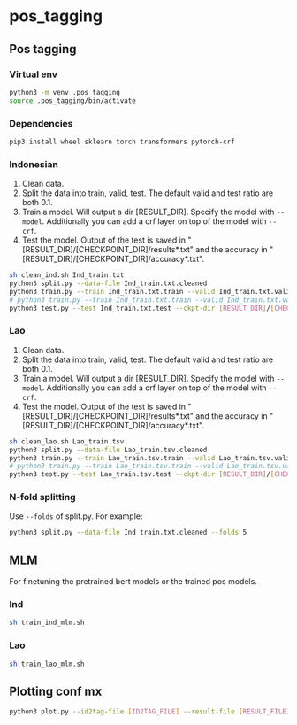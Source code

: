 # pos_tagging

## Pos tagging
### Virtual env
```bash
python3 -m venv .pos_tagging
source .pos_tagging/bin/activate
```

### Dependencies
```bash
pip3 install wheel sklearn torch transformers pytorch-crf
```

### Indonesian
1. Clean data.
2. Split the data into train, valid, test. The default valid and test ratio are both 0.1.
3. Train a model. Will output a dir [RESULT_DIR]. Specify the model with `--model`. Additionally you can add a crf layer on top of the model with `--crf`.
4. Test the model. Output of the test is saved in "[RESULT_DIR]/[CHECKPOINT_DIR]/results*.txt" and the accuracy in "[RESULT_DIR]/[CHECKPOINT_DIR]/accuracy\*.txt".

```bash
sh clean_ind.sh Ind_train.txt
python3 split.py --data-file Ind_train.txt.cleaned
python3 train.py --train Ind_train.txt.train --valid Ind_train.txt.valid --model cahya/bert-base-indonesian-1.5G
# python3 train.py --train Ind_train.txt.train --valid Ind_train.txt.valid --model cahya/bert-base-indonesian-1.5G --crf
python3 test.py --test Ind_train.txt.test --ckpt-dir [RESULT_DIR]/[CHECKPOINT_DIR]
```

### Lao
1. Clean data.
2. Split the data into train, valid, test. The default valid and test ratio are both 0.1.
3. Train a model. Will output a dir [RESULT_DIR]. Specify the model with `--model`. Additionally you can add a crf layer on top of the model with `--crf`.
4. Test the model. Output of the test is saved in "[RESULT_DIR]/[CHECKPOINT_DIR]/results*.txt" and the accuracy in "[RESULT_DIR]/[CHECKPOINT_DIR]/accuracy\*.txt".

```bash
sh clean_lao.sh Lao_train.tsv
python3 split.py --data-file Lao_train.tsv.cleaned
python3 train.py --train Lao_train.tsv.train --valid Lao_train.tsv.valid --model xlm-roberta-base
# python3 train.py --train Lao_train.tsv.train --valid Lao_train.tsv.valid --model xlm-roberta-base --crf
python3 test.py --test Lao_train.tsv.test --ckpt-dir [RESULT_DIR]/[CHECKPOINT_DIR]
```

### N-fold splitting
Use `--folds` of split.py. For example:
```bash
python3 split.py --data-file Ind_train.txt.cleaned --folds 5
```

## MLM
For finetuning the pretrained bert models or the trained pos models.
### Ind
```bash
sh train_ind_mlm.sh
```

### Lao
```bash
sh train_lao_mlm.sh
```

## Plotting conf mx
```bash
python3 plot.py --id2tag-file [ID2TAG_FILE] --result-file [RESULT_FILE] --normalize --title [TITLE] --save
```
